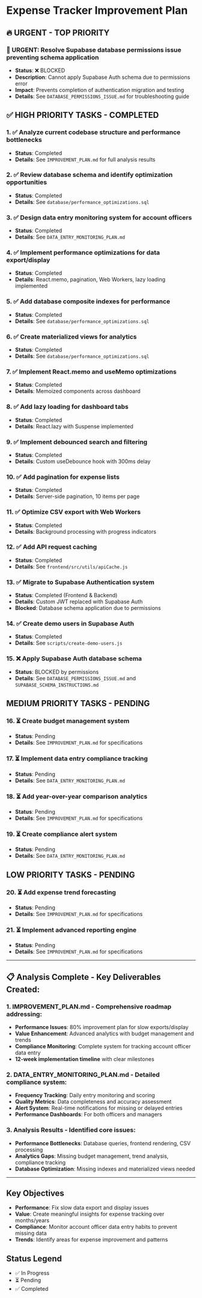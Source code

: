 # Expense Tracker Improvement Plan

## 🔥 URGENT - TOP PRIORITY

### 🚨 URGENT: Resolve Supabase database permissions issue preventing schema application
- **Status**: ❌ BLOCKED
- **Description**: Cannot apply Supabase Auth schema due to permissions error
- **Impact**: Prevents completion of authentication migration and testing
- **Details**: See `DATABASE_PERMISSIONS_ISSUE.md` for troubleshooting guide

## ✅ HIGH PRIORITY TASKS - COMPLETED

### 1. ✅ Analyze current codebase structure and performance bottlenecks
- **Status**: Completed
- **Details**: See `IMPROVEMENT_PLAN.md` for full analysis results

### 2. ✅ Review database schema and identify optimization opportunities
- **Status**: Completed
- **Details**: See `database/performance_optimizations.sql`

### 3. ✅ Design data entry monitoring system for account officers
- **Status**: Completed
- **Details**: See `DATA_ENTRY_MONITORING_PLAN.md`

### 4. ✅ Implement performance optimizations for data export/display
- **Status**: Completed
- **Details**: React.memo, pagination, Web Workers, lazy loading implemented

### 5. ✅ Add database composite indexes for performance
- **Status**: Completed
- **Details**: See `database/performance_optimizations.sql`

### 6. ✅ Create materialized views for analytics
- **Status**: Completed
- **Details**: See `database/performance_optimizations.sql`

### 7. ✅ Implement React.memo and useMemo optimizations
- **Status**: Completed
- **Details**: Memoized components across dashboard

### 8. ✅ Add lazy loading for dashboard tabs
- **Status**: Completed
- **Details**: React.lazy with Suspense implemented

### 9. ✅ Implement debounced search and filtering
- **Status**: Completed
- **Details**: Custom useDebounce hook with 300ms delay

### 10. ✅ Add pagination for expense lists
- **Status**: Completed
- **Details**: Server-side pagination, 10 items per page

### 11. ✅ Optimize CSV export with Web Workers
- **Status**: Completed
- **Details**: Background processing with progress indicators

### 12. ✅ Add API request caching
- **Status**: Completed
- **Details**: See `frontend/src/utils/apiCache.js`

### 13. ✅ Migrate to Supabase Authentication system
- **Status**: Completed (Frontend & Backend)
- **Details**: Custom JWT replaced with Supabase Auth
- **Blocked**: Database schema application due to permissions

### 14. ✅ Create demo users in Supabase Auth
- **Status**: Completed
- **Details**: See `scripts/create-demo-users.js`

### 15. ❌ Apply Supabase Auth database schema
- **Status**: BLOCKED by permissions
- **Details**: See `DATABASE_PERMISSIONS_ISSUE.md` and `SUPABASE_SCHEMA_INSTRUCTIONS.md`

## MEDIUM PRIORITY TASKS - PENDING

### 16. ⏳ Create budget management system
- **Status**: Pending
- **Details**: See `IMPROVEMENT_PLAN.md` for specifications

### 17. ⏳ Implement data entry compliance tracking
- **Status**: Pending
- **Details**: See `DATA_ENTRY_MONITORING_PLAN.md`

### 18. ⏳ Add year-over-year comparison analytics
- **Status**: Pending
- **Details**: See `IMPROVEMENT_PLAN.md` for specifications

### 19. ⏳ Create compliance alert system
- **Status**: Pending
- **Details**: See `DATA_ENTRY_MONITORING_PLAN.md`

## LOW PRIORITY TASKS - PENDING

### 20. ⏳ Add expense trend forecasting
- **Status**: Pending
- **Details**: See `IMPROVEMENT_PLAN.md` for specifications

### 21. ⏳ Implement advanced reporting engine
- **Status**: Pending
- **Details**: See `IMPROVEMENT_PLAN.md` for specifications

---

## 📋 Analysis Complete - Key Deliverables Created:

### 1. **IMPROVEMENT_PLAN.md** - Comprehensive roadmap addressing:
- **Performance Issues**: 80% improvement plan for slow exports/display
- **Value Enhancement**: Advanced analytics with budget management and trends
- **Compliance Monitoring**: Complete system for tracking account officer data entry
- **12-week implementation timeline** with clear milestones

### 2. **DATA_ENTRY_MONITORING_PLAN.md** - Detailed compliance system:
- **Frequency Tracking**: Daily entry monitoring and scoring
- **Quality Metrics**: Data completeness and accuracy assessment
- **Alert System**: Real-time notifications for missing or delayed entries
- **Performance Dashboards**: For both officers and managers

### 3. **Analysis Results** - Identified core issues:
- **Performance Bottlenecks**: Database queries, frontend rendering, CSV processing
- **Analytics Gaps**: Missing budget management, trend analysis, compliance tracking
- **Database Optimization**: Missing indexes and materialized views needed

---

## Key Objectives
- **Performance**: Fix slow data export and display issues
- **Value**: Create meaningful insights for expense tracking over months/years
- **Compliance**: Monitor account officer data entry habits to prevent missing data
- **Trends**: Identify areas for expense improvement and patterns

## Status Legend
- ✅ In Progress
- ⏳ Pending
- ✅ Completed
